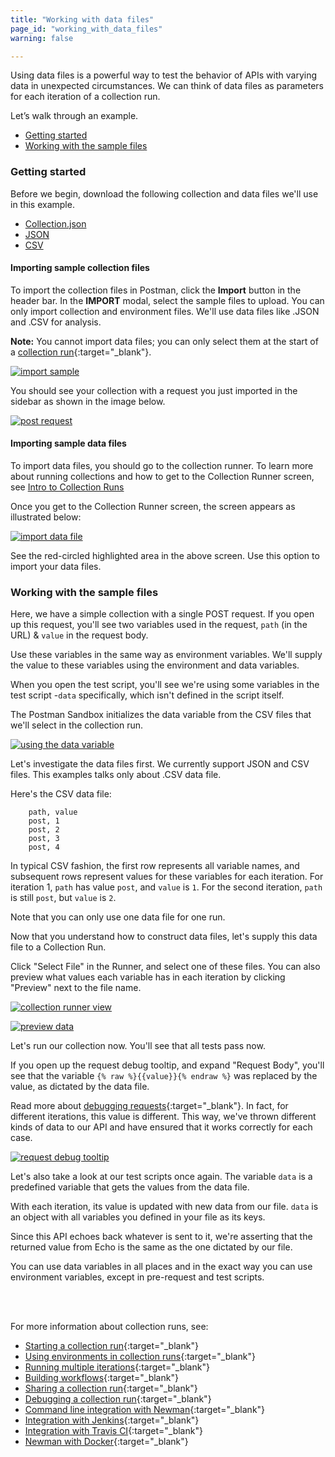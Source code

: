 ```yaml
---
title: "Working with data files"
page_id: "working_with_data_files"
warning: false

---
```


Using data files is a powerful way to test the behavior of APIs with varying data in unexpected circumstances. We can think of data files as parameters for each iteration of a collection run. 

Let’s walk through an example.

* [Getting started](#getting-started)
* [Working with the sample files](#working-with-the-sample-files)


### Getting started

Before we begin, download the following collection and data files we'll use in this example.

   *   [Collection.json](https://s3.amazonaws.com/postman-static-getpostman-com/postman-docs/58533790.json)
   *   [JSON](https://s3.amazonaws.com/postman-static-getpostman-com/postman-docs/58702589.json)
   *   [CSV](https://s3.amazonaws.com/postman-static-getpostman-com/postman-docs/58702574.csv)

#### Importing sample collection files

To import the collection files in Postman, click the **Import** button in the header bar. In the **IMPORT** modal, select the sample files to upload. You can only import collection and environment files. We'll use data files like .JSON and .CSV for analysis. 

**Note:** You cannot import data files; you can only select them at the start of a [collection run](/docs/v6/api_testing_and_collection_runner/running_collections){:target="_blank"}. 

[![import sample](https://s3.amazonaws.com/postman-static-getpostman-com/postman-docs/import+modal.png)](https://s3.amazonaws.com/postman-static-getpostman-com/postman-docs/import+modal.png)

You should see your collection with a request you just imported in the sidebar as shown in the image below.
   
[![post request](https://s3.amazonaws.com/postman-static-getpostman-com/postman-docs/WS-working-with-data-1.png)](https://s3.amazonaws.com/postman-static-getpostman-com/postman-docs/WS-working-with-data-1.png)

#### Importing sample data files

To import data files, you should go to the collection runner. To learn more about running collections and how to get to the Collection Runner screen, see [Intro to Collection Runs](/docs/v6/postman/collection_runs/intro_to_collection_runs)

Once you get to the Collection Runner screen, the screen appears as illustrated below:

[![import data file](https://s3.amazonaws.com/postman-static-getpostman-com/postman-docs/Collection_Runner_Import_Data.png)](https://s3.amazonaws.com/postman-static-getpostman-com/postman-docs/Collection_Runner_Import_Data.png)

See the red-circled highlighted area in the above screen. Use this option to import your data files. 

### Working with the sample files

Here, we have a simple collection with a single POST request. If you open up this request, you'll see two variables used in the request, `path` (in the URL) & `value` in the request body. 

Use these variables in the same way as environment variables. We'll supply the value to these variables using the environment and data variables.

When you open the test script, you'll see we're using some variables in the test script -`data` specifically, which isn't defined in the script itself. 

The Postman Sandbox initializes the data variable from the CSV files that we'll select in the collection run.

[![using the data variable](https://s3.amazonaws.com/postman-static-getpostman-com/postman-docs/WS-working-with-data-files-2.png)](https://s3.amazonaws.com/postman-static-getpostman-com/postman-docs/WS-working-with-data-files-2.png)

Let's investigate the data files first. We currently support JSON and CSV files. This examples talks only about .CSV data file.

Here's the CSV data file:

```
    path, value
    post, 1
    post, 2
    post, 3
    post, 4
```

In typical CSV fashion, the first row represents all variable names, and subsequent rows represent values for these variables for each iteration. For iteration 1, `path` has value `post`, and `value` is `1`. For the second iteration, `path` is still `post`, but `value` is `2`.

Note that you can only use one data file for one run.

Now that you understand how to construct data files, let's supply this data file to a Collection Run. 

Click "Select File" in the Runner, and select one of these files. You can also preview what values each variable has in each iteration by clicking "Preview" next to the file name.

[![collection runner view](https://s3.amazonaws.com/postman-static-getpostman-com/postman-docs/58702694.png)](https://s3.amazonaws.com/postman-static-getpostman-com/postman-docs/58702694.png)             

[![preview data](https://s3.amazonaws.com/postman-static-getpostman-com/postman-docs/58703253.png)](https://s3.amazonaws.com/postman-static-getpostman-com/postman-docs/58703253.png)

Let's run our collection now. You'll see that all tests pass now. 

If you open up the request debug tooltip, and expand "Request Body", you'll see that the variable `{% raw %}{{value}}{% endraw %}` was replaced by the value, as dictated by the data file. 

Read more about [debugging requests](/docs/v6/postman/collection_runs/debugging_a_collection_run){:target="_blank"}. In fact, for different iterations, this value is different. This way, we've thrown different kinds of data to our API and have ensured that it works correctly for each case.

[![request debug tooltip](https://s3.amazonaws.com/postman-static-getpostman-com/postman-docs/58702708.png)](https://s3.amazonaws.com/postman-static-getpostman-com/postman-docs/58702708.png)

Let's also take a look at our test scripts once again. The variable `data` is a predefined variable that gets the values from the data file.

With each iteration, its value is updated with new data from our file. `data` is an object with all variables you defined in your file as its keys. 

Since this API echoes back whatever is sent to it, we're asserting that the returned value from Echo is the same as the one dictated by our file.

You can use data variables in all places and in the exact way you can use environment variables, except in pre-request and test scripts.

<br>
<br>

For more information about collection runs, see:

* [Starting a collection run](/docs/v6/postman/collection_runs/starting_a_collection_run){:target="_blank"}
* [Using environments in collection runs](/docs/v6/postman/collection_runs/using_environments_in_collection_runs){:target="_blank"}
* [Running multiple iterations](/docs/v6/postman/collection_runs/running_multiple_iterations){:target="_blank"}
* [Building workflows](/docs/v6/postman/collection_runs/building_workflows){:target="_blank"}
* [Sharing a collection run](/docs/v6/postman/collection_runs/sharing_a_collection_run){:target="_blank"}
* [Debugging a collection run](/docs/v6/postman/collection_runs/debugging_a_collection_run){:target="_blank"}
* [Command line integration with Newman](/docs/v6/postman/collection_runs/command_line_integration_with_newman){:target="_blank"}
* [Integration with Jenkins](/docs/v6/postman/collection_runs/integration_with_jenkins){:target="_blank"}
* [Integration with Travis CI](/docs/v6/postman/collection_runs/integration_with_travis){:target="_blank"}
* [Newman with Docker](/docs/v6/postman/collection_runs/newman_with_docker){:target="_blank"}


